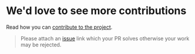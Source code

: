 # We'd love to see more contributions

Read how you can [contribute to the project](https://github.com/kataras/blob/v8/CONTRIBUTING.md).

> Please attach an [issue](https://github.com/kataras/iris/issues) link which your PR solves otherwise your work may be rejected.